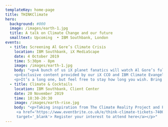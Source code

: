```yaml
---
templateKey: home-page
title: THINKClimate
hero:
  background: #000
  image: /images/earth-1.jpg
  title: A talk on Climate Change and our future
  smalltext: Upcoming  • IBM Southbank, London
events:
  - title: Screening Al Gore’s Climate Crisis
    location: IBM Southbank, iX MediaScape
    date: 4 October 2019
    time: 5:30pm - 8pm
    image: /images/earth-1.jpg
    body: "<p>A bunch of us iX planet fanatics will watch Al Gore’s full speech on the Climate Crisis, in which he tackles the questions <strong>‘Must we Change?’</strong>, <strong>‘Can we Change?’</strong> and <strong>‘Will we Change?’</strong>, providing a truthful and hopeful take on how we’ll solve the mess we’re in.</p>
    <p>Exclusive content provided by our iX CCO and IBM Climate Evangelist Jeremy Waite.</p>
    <p>It’s a long one, but feel free to stay how long you wish. Bring some snacks and refreshments. See you there!</p>"
  - title: Climate & Cocktails
    location: IBM Southbank, Client Center
    date: 20 November 2019
    time: 18:30-20:30
    image: /images/earth-rise.jpg
    body: "<p>Taking inspiration from The Climate Reality Project and Project Drawdown, this event will tackle three key questions: 'Must we Change?’, ‘Can we Change?’ and ‘Will we Change?’. </p><p>
     <a href='https://www.eventbrite.co.uk/e/think-climate-tickets-74001529567'
     target='_blank'> Register your interest to attend here</a></p>"
---
```

